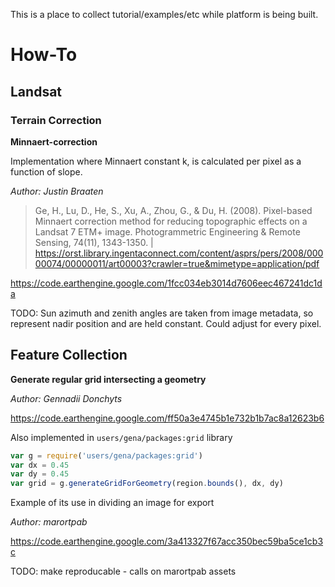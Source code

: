 This is a place to collect tutorial/examples/etc while platform is being built.

# How-To

## Landsat

### Terrain Correction

**Minnaert-correction**

Implementation where Minnaert constant k, is calculated per pixel as a function of slope.

*Author: Justin Braaten*

> Ge, H., Lu, D., He, S., Xu, A., Zhou, G., & Du, H. (2008). Pixel-based Minnaert correction method for reducing topographic effects on a Landsat 7 ETM+ image. Photogrammetric Engineering & Remote Sensing, 74(11), 1343-1350. | https://orst.library.ingentaconnect.com/content/asprs/pers/2008/00000074/00000011/art00003?crawler=true&mimetype=application/pdf

https://code.earthengine.google.com/1fcc034eb3014d7606eec467241dc1da

TODO: Sun azimuth and zenith angles are taken from image metadata, so represent nadir position and are held constant. Could adjust for every pixel. 

## Feature Collection

**Generate regular grid intersecting a geometry**

*Author: Gennadii Donchyts*

https://code.earthengine.google.com/ff50a3e4745b1e732b1b7ac8a12623b6

Also implemented in `users/gena/packages:grid` library

```js
var g = require('users/gena/packages:grid')
var dx = 0.45
var dy = 0.45
var grid = g.generateGridForGeometry(region.bounds(), dx, dy)
```

Example of its use in dividing an image for export

*Author: marortpab*

https://code.earthengine.google.com/3a413327f67acc350bec59ba5ce1cb3c

TODO: make reproducable - calls on marortpab assets

